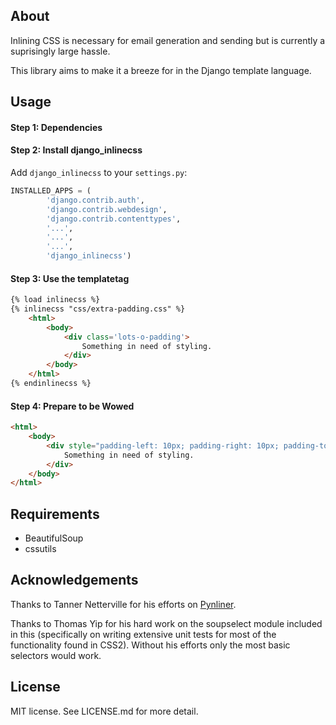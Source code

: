 ## About

Inlining CSS is necessary for email generation and sending
but is currently a suprisingly large hassle.

This library aims to make it a breeze for in the Django
template language.

## Usage

#### Step 1: Dependencies

#### Step 2: Install django_inlinecss

Add ```django_inlinecss``` to your ```settings.py```:

```python
INSTALLED_APPS = (
        'django.contrib.auth',
        'django.contrib.webdesign',
        'django.contrib.contenttypes',
        '...',
        '...',
        '...',
        'django_inlinecss')
```

#### Step 3: Use the templatetag

```html
{% load inlinecss %}
{% inlinecss "css/extra-padding.css" %}
    <html>
        <body>
            <div class='lots-o-padding'>
                Something in need of styling.
            </div>
        </body>
    </html>
{% endinlinecss %}
```

#### Step 4: Prepare to be Wowed

```html
<html>
    <body>
        <div style="padding-left: 10px; padding-right: 10px; padding-top: 10px;">
            Something in need of styling.
        </div>
    </body>
</html>
```

## Requirements

- BeautifulSoup
- cssutils

## Acknowledgements

Thanks to Tanner Netterville for his efforts on [Pynliner](https://github.com/rennat/pynliner).

Thanks to Thomas Yip for his hard work on the soupselect module included in this
(specifically on writing extensive unit tests for most of the functionality found in CSS2).
Without his efforts only the most basic selectors would work.

## License

MIT license. See LICENSE.md for more detail.
